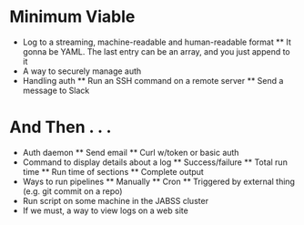 Minimum Viable
==============
* Log to a streaming, machine-readable and human-readable format
** It gonna be YAML. The last entry can be an array, and you just append to it
* A way to securely manage auth
* Handling auth
** Run an SSH command on a remote server
** Send a message to Slack



And Then . . . 
==============
* Auth daemon
** Send email
** Curl w/token or basic auth
* Command to display details about a log
** Success/failure
** Total run time
** Run time of sections
** Complete output
* Ways to run pipelines
** Manually
** Cron
** Triggered by external thing (e.g. git commit on a repo)
* Run script on some machine in the JABSS cluster
* If we must, a way to view logs on a web site

